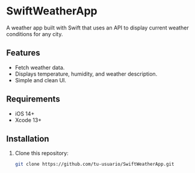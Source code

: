 # SwiftWeatherApp  
A weather app built with Swift that uses an API to display current weather conditions for any city.  

## Features  
- Fetch weather data.  
- Displays temperature, humidity, and weather description.  
- Simple and clean UI.  

## Requirements  
- iOS 14+  
- Xcode 13+  

## Installation  
1. Clone this repository:  
   ```bash
   git clone https://github.com/tu-usuario/SwiftWeatherApp.git
